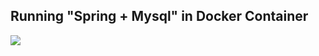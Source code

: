 ## Running "Spring + Mysql" in Docker Container
<a href="https://lilac-freeze-4ae.notion.site/spring-mysql-docker-b2829686eb704587915ae2d927427ffe"><img src="https://img.shields.io/badge/Notion-000000?style=flat-square&logo=Notion&&logoColor=white"/></a>
